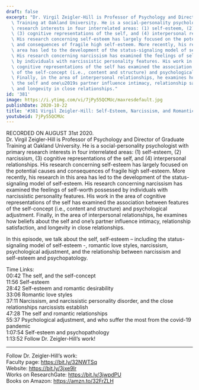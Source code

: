 ```yaml
---
draft: false
excerpt: "Dr. Virgil Zeigler-Hill is Professor of Psychology and Director of Graduate\
  \ Training at Oakland University. He is a social-personality psychologist with primary\
  \ research interests in four interrelated areas: (1) self-esteem, (2) narcissism,\
  \ (3) cognitive representations of the self, and (4) interpersonal relationships.\
  \ His research concerning self-esteem has largely focused on the potential causes\
  \ and consequences of fragile high self-esteem. More recently, his research in this\
  \ area has led to the development of the status-signaling model of self-esteem.\
  \ His research concerning narcissism has examined the feelings of self-worth possessed\
  \ by individuals with narcissistic personality features. His work in the area of\
  \ cognitive representations of the self has examined the association between features\
  \ of the self-concept (i.e., content and structure) and psychological adjustment.\
  \ Finally, in the area of interpersonal relationships, he examines how beliefs about\
  \ the self and one\u2019s partner influence intimacy, relationship satisfaction,\
  \ and longevity in close relationships."
id: '381'
image: https://i.ytimg.com/vi/7jPy55QCMUc/maxresdefault.jpg
publishDate: 2020-10-22
title: '#381 Virgil Zeigler-Hill: Self-Esteem, Narcissism, and Romantic Love Styles'
youtubeid: 7jPy55QCMUc
---
```

<div class="timelinks">

RECORDED ON AUGUST 31st 2020.  
Dr. Virgil Zeigler-Hill is Professor of Psychology and Director of Graduate Training at Oakland University. He is a social-personality psychologist with primary research interests in four interrelated areas: (1) self-esteem, (2) narcissism, (3) cognitive representations of the self, and (4) interpersonal relationships. His research concerning self-esteem has largely focused on the potential causes and consequences of fragile high self-esteem. More recently, his research in this area has led to the development of the status-signaling model of self-esteem. His research concerning narcissism has examined the feelings of self-worth possessed by individuals with narcissistic personality features. His work in the area of cognitive representations of the self has examined the association between features of the self-concept (i.e., content and structure) and psychological adjustment. Finally, in the area of interpersonal relationships, he examines how beliefs about the self and one’s partner influence intimacy, relationship satisfaction, and longevity in close relationships.

In this episode, we talk about the self, self-esteem – including the status-signaling model of self-esteem -, romantic love styles, narcissism, psychological adjustment, and the relationship between narcissism and self-esteem and psychopatology.

Time Links:  
<time>00:42</time> The self, and the self-concept  
<time>11:56</time> Self-esteem  
<time>28:42</time> Self-esteem and romantic desirability  
<time>33:06</time> Romantic love styles  
<time>37:11</time> Narcissism, and narcissistic personality disorder, and the close relationships narcissists establish  
<time>47:28</time> The self and romantic relationships  
<time>55:37</time> Psychological adjustment, and who suffer the most from the covid-19 pandemic  
<time>1:07:54</time> Self-esteem and psychopathology  
<time>1:13:52</time> Follow Dr. Zeigler-Hill’s work!

---

Follow Dr. Zeigler-Hill’s work:  
Faculty page: https://bit.ly/32NWTSq  
Website: https://bit.ly/3jxe9lr  
Works on ResearchGate: https://bit.ly/3jwpdPU  
Books on Amazon: https://amzn.to/32FrZLH
</div>


